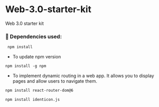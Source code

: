 # Web-3.0-starter-kit
Web 3.0 starter kit

### 💫 Dependencies used:

```sh
 npm install
```
- To update npm version
```ss
npm install -g npm 
```
- To implement dynamic routing in a web app. It allows you to display pages and allow users to navigate them.
```ss
npm install react-router-dom@6 
```
```ss
npm install identicon.js
```
